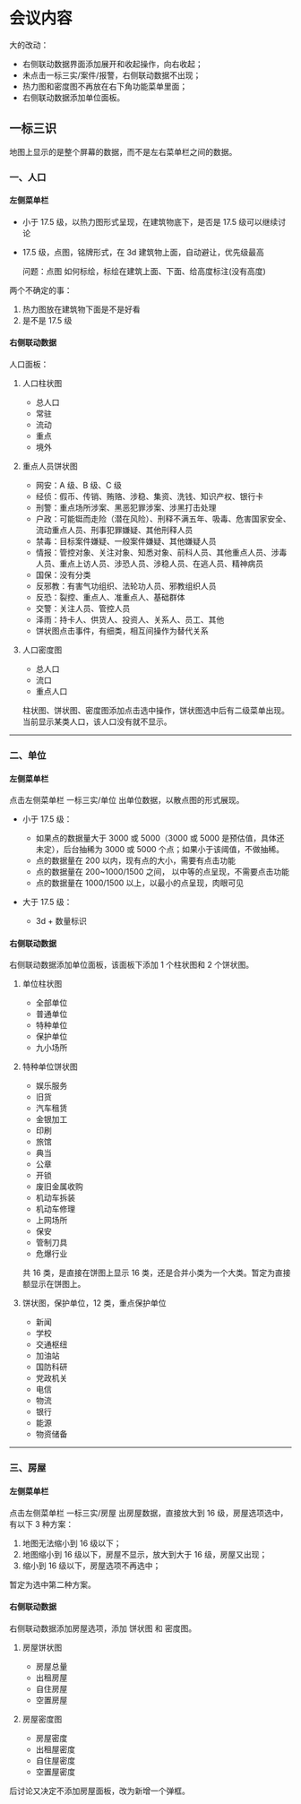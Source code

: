 # 会议内容

大的改动：

- 右侧联动数据界面添加展开和收起操作，向右收起；
- 未点击一标三实/案件/报警，右侧联动数据不出现；
- 热力图和密度图不再放在右下角功能菜单里面；
- 右侧联动数据添加单位面板。

## 一标三识

地图上显示的是整个屏幕的数据，而不是左右菜单栏之间的数据。

### 一、人口

#### 左侧菜单栏

- 小于 17.5 级，以热力图形式呈现，在建筑物底下，是否是 17.5 级可以继续讨论
- 17.5 级，点图，铭牌形式，在 3d 建筑物上面，自动避让，优先级最高

  问题：点图 如何标绘，标绘在建筑上面、下面、给高度标注(没有高度)

两个不确定的事：

1. 热力图放在建筑物下面是不是好看
2. 是不是 17.5 级

#### 右侧联动数据

人口面板：

1. 人口柱状图

   - 总人口
   - 常驻
   - 流动
   - 重点
   - 境外

2. 重点人员饼状图

   - 网安：A 级、B 级、C 级
   - 经侦：假币、传销、贿赂、涉稳、集资、洗钱、知识产权、银行卡
   - 刑警：重点场所涉案、黑恶犯罪涉案、涉黑打击处理
   - 户政：可能铤而走险（潜在风险）、刑释不满五年、吸毒、危害国家安全、流动重点人员、刑事犯罪嫌疑、其他刑释人员
   - 禁毒：目标案件嫌疑、一般案件嫌疑、其他嫌疑人员
   - 情报：管控对象、关注对象、知悉对象、前科人员、其他重点人员、涉毒人员、重点上访人员、涉恐人员、涉稳人员、在逃人员、精神病员
   - 国保：没有分类
   - 反邪教：有害气功组织、法轮功人员、邪教组织人员
   - 反恐：裂控、重点人、准重点人、基础群体
   - 交警：关注人员、管控人员
   - 泽雨：持卡人、供货人、投资人、关系人、员工、其他
   - 饼状图点击事件，有细类，相互间操作为替代关系

3. 人口密度图

   - 总人口
   - 流口
   - 重点人口

   柱状图、饼状图、密度图添加点击选中操作，饼状图选中后有二级菜单出现。
   当前显示某类人口，该人口没有就不显示。

---

### 二、单位

#### 左侧菜单栏

点击左侧菜单栏 一标三实/单位 出单位数据，以散点图的形式展现。

- 小于 17.5 级：

  - 如果点的数据量大于 3000 或 5000（3000 或 5000 是预估值，具体还未定），后台抽稀为 3000 或 5000 个点；如果小于该阈值，不做抽稀。
  - 点的数据量在 200 以内，现有点的大小，需要有点击功能
  - 点的数据量在 200~1000/1500 之间， 以中等的点呈现，不需要点击功能
  - 点的数据量在 1000/1500 以上，以最小的点呈现，肉眼可见

- 大于 17.5 级：
  - 3d + 数量标识

#### 右侧联动数据

右侧联动数据添加单位面板，该面板下添加 1 个柱状图和 2 个饼状图。

1. 单位柱状图

   - 全部单位
   - 普通单位
   - 特种单位
   - 保护单位
   - 九小场所

2. 特种单位饼状图

   - 娱乐服务
   - 旧货
   - 汽车租赁
   - 金银加工
   - 印刷
   - 旅馆
   - 典当
   - 公章
   - 开锁
   - 废旧金属收购
   - 机动车拆装
   - 机动车修理
   - 上网场所
   - 保安
   - 管制刀具
   - 危爆行业

   共 16 类，是直接在饼图上显示 16 类，还是合并小类为一个大类。暂定为直接额显示在饼图上。

3. 饼状图，保护单位，12 类，重点保护单位
   - 新闻
   - 学校
   - 交通枢纽
   - 加油站
   - 国防科研
   - 党政机关
   - 电信
   - 物流
   - 银行
   - 能源
   - 物资储备

---

### 三、房屋

#### 左侧菜单栏

点击左侧菜单栏 一标三实/房屋 出房屋数据，直接放大到 16 级，房屋选项选中，有以下 3 种方案：

1. 地图无法缩小到 16 级以下；
2. 地图缩小到 16 级以下，房屋不显示，放大到大于 16 级，房屋又出现；
3. 缩小到 16 级以下，房屋选项不再选中；

暂定为选中第二种方案。

#### 右侧联动数据

右侧联动数据添加房屋选项，添加 饼状图 和 密度图。

1.  房屋饼状图

    - 房屋总量
    - 出租房屋
    - 自住房屋
    - 空置房屋

2.  房屋密度图

    - 房屋密度
    - 出租屋密度
    - 自住屋密度
    - 空置屋密度

后讨论又决定不添加房屋面板，改为新增一个弹框。
